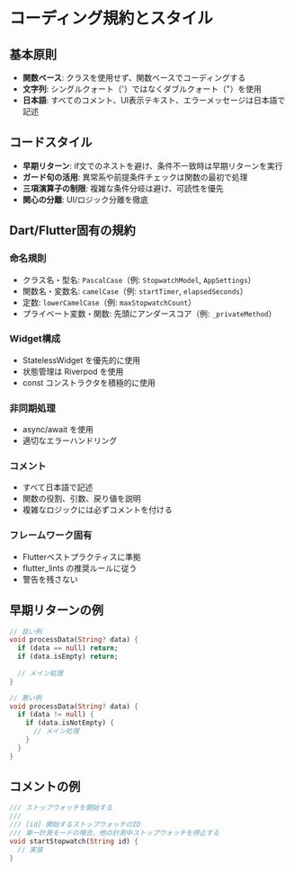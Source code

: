 # コーディング規約とスタイル

## 基本原則
- **関数ベース**: クラスを使用せず、関数ベースでコーディングする
- **文字列**: シングルクォート（'）ではなくダブルクォート（"）を使用
- **日本語**: すべてのコメント、UI表示テキスト、エラーメッセージは日本語で記述

## コードスタイル
- **早期リターン**: if文でのネストを避け、条件不一致時は早期リターンを実行
- **ガード句の活用**: 異常系や前提条件チェックは関数の最初で処理
- **三項演算子の制限**: 複雑な条件分岐は避け、可読性を優先
- **関心の分離**: UI/ロジック分離を徹底

## Dart/Flutter固有の規約

### 命名規則
- クラス名・型名: `PascalCase`（例: `StopwatchModel`, `AppSettings`）
- 関数名・変数名: `camelCase`（例: `startTimer`, `elapsedSeconds`）
- 定数: `lowerCamelCase`（例: `maxStopwatchCount`）
- プライベート変数・関数: 先頭にアンダースコア（例: `_privateMethod`）

### Widget構成
- StatelessWidget を優先的に使用
- 状態管理は Riverpod を使用
- const コンストラクタを積極的に使用

### 非同期処理
- async/await を使用
- 適切なエラーハンドリング

### コメント
- すべて日本語で記述
- 関数の役割、引数、戻り値を説明
- 複雑なロジックには必ずコメントを付ける

### フレームワーク固有
- Flutterベストプラクティスに準拠
- flutter_lints の推奨ルールに従う
- 警告を残さない

## 早期リターンの例
```dart
// 良い例
void processData(String? data) {
  if (data == null) return;
  if (data.isEmpty) return;
  
  // メイン処理
}

// 悪い例
void processData(String? data) {
  if (data != null) {
    if (data.isNotEmpty) {
      // メイン処理
    }
  }
}
```

## コメントの例
```dart
/// ストップウォッチを開始する
/// 
/// [id] 開始するストップウォッチのID
/// 単一計測モードの場合、他の計測中ストップウォッチを停止する
void startStopwatch(String id) {
  // 実装
}
```
